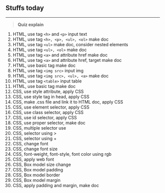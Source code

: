 ## Stuffs today
---
>**Quiz explain**   
1. HTML, use tag ```<h>``` and ```<p>``` input text
2. HTML, use tag ```<h>, <p>, <ul>, <ol>``` make doc
3. HTML, use tag ```<ul>``` make doc, consider nested elements
4. HTML, use tag ```<ul>, <ol>``` make doc
5. HTML, use tag ```<a>``` and attribute href make doc
6. HTML, use tag ```<a>``` and attribute href, target make doc
7. HTML, use basic tag make doc
8. HTML, use tag ```<img src>``` input img
9. HTML, use tag ```<img src>, <ul>, <a>``` make doc
10. HTML, use tag ```<table>``` input table
11. HTML, use basic tag make doc
12. CSS, use style attribute, apply CSS
13. CSS, use style tag in head, apply CSS
14. CSS, make .css file and link it to HTML doc, apply CSS
15. CSS, use element selector, apply CSS
16. CSS, use class selector, apply CSS
17. CSS, use id selector, apply CSS
18. CSS, use proper selector, make doc
19. CSS, multiple selector use
20. CSS, selector using >
21. CSS, selector using +
22. CSS, change font
23. CSS, change font size
24. CSS, font-weight, font-style, font color using rgb
25. CSS, apply web font
26. CSS, Box model size change
27. CSS, Box model padding
28. CSS, Box model border
29. CSS, Box model margin
30. CSS, apply padding and margin, make doc